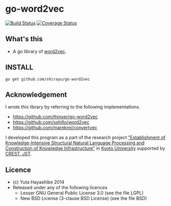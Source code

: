 
# go-word2vec

[![Build Status](https://travis-ci.org/shirayu/go-word2vec.svg?branch=master)](https://travis-ci.org/shirayu/go-word2vec)
[![Coverage Status](https://coveralls.io/repos/shirayu/go-word2vec/badge.png)](https://coveralls.io/r/shirayu/go-word2vec)

## What's this

- A go library of [word2vec](https://code.google.com/p/word2vec/).

## INSTALL

```
go get github.com/shirayu/go-word2vec
```

## Acknowledgement
I wrote this library by referring to the following implementations.

- https://github.com/thinxer/go-word2vec
- https://github.com/sshillo/word2vec
- https://github.com/marekrei/convertvec

I developed this program as a part of the research project 
["Establishment of Knowledge-Intensive Structural Natural Language Processing and Construction of Knowledge Infrastructure"](http://nlp.ist.i.kyoto-u.ac.jp/CREST/?en)
in [Kyoto University](http://www.kyoto-u.ac.jp/en)
supported by [CREST, JST](http://www.jst.go.jp/kisoken/crest/en/).


## Licence

- (c) Yuta Hayashibe 2014
- Released under any of the following licences
    - Lesser GNU General Public License 3.0 (see the file LGPL)
    - New BSD License (3-clause BSD License) (see the file BSD)

